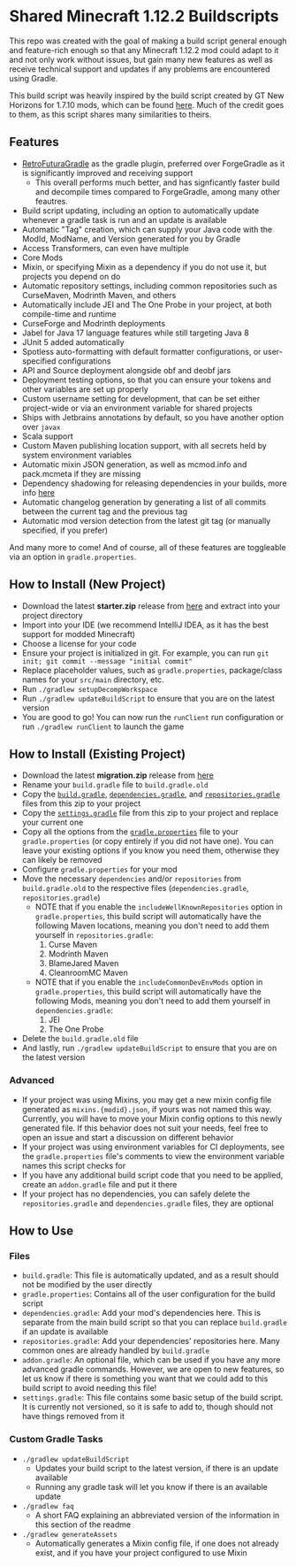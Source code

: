 # Shared Minecraft 1.12.2 Buildscripts

This repo was created with the goal of making a build script general enough and feature-rich enough so that any Minecraft 1.12.2 mod could adapt to it and not only work without issues, but gain many new features as well as receive technical support and updates if any problems are encountered using Gradle.

This build script was heavily inspired by the build script created by GT New Horizons for 1.7.10 mods, which can be found [here](https://github.com/GTNewHorizons/ExampleMod1.7.10). Much of the credit goes to them, as this script shares many similarities to theirs.

## Features
- [RetroFuturaGradle](https://github.com/GTNewHorizons/RetroFuturaGradle) as the gradle plugin, preferred over ForgeGradle as it is significantly improved and receiving support
    - This overall performs much better, and has signficantly faster build and decompile times compared to ForgeGradle, among many other feautres.
- Build script updating, including an option to automatically update whenever a gradle task is run and an update is available
- Automatic "Tag" creation, which can supply your Java code with the ModId, ModName, and Version generated for you by Gradle
- Access Transformers, can even have multiple
- Core Mods
- Mixin, or specifying Mixin as a dependency if you do not use it, but projects you depend on do
- Automatic repository settings, including common repositories such as CurseMaven, Modrinth Maven, and others
- Automatically include JEI and The One Probe in your project, at both compile-time and runtime
- CurseForge and Modrinth deployments
- Jabel for Java 17 language features while still targeting Java 8
- JUnit 5 added automatically
- Spotless auto-formatting with default formatter configurations, or user-specified configurations
- API and Source deployment alongside obf and deobf jars
- Deployment testing options, so that you can ensure your tokens and other variables are set up properly
- Custom username setting for development, that can be set either project-wide or via an environment variable for shared projects
- Ships with Jetbrains annotations by default, so you have another option over `javax`
- Scala support
- Custom Maven publishing location support, with all secrets held by system environment variables
- Automatic mixin JSON generation, as well as mcmod.info and pack.mcmeta if they are missing
- Dependency shadowing for releasing dependencies in your builds, more info [here](https://github.com/GregTechCEu/Buildscripts/blob/master/docs/shadow.md)
- Automatic changelog generation by generating a list of all commits between the current tag and the previous tag
- Automatic mod version detection from the latest git tag (or manually specified, if you prefer)

And many more to come! And of course, all of these features are toggleable via an option in `gradle.properties`.

## How to Install (New Project)
- Download the latest **starter.zip** release from [here](https://github.com/GregTechCEu/Buildscripts/releases) and extract into your project directory
- Import into your IDE (we recommend IntelliJ IDEA, as it has the best support for modded Minecraft)
- Choose a license for your code
- Ensure your project is initialized in git. For example, you can run `git init; git commit --message "initial commit"`
- Replace placeholder values, such as `gradle.properties`, package/class names for your `src/main` directory, etc.
- Run `./gradlew setupDecompWorkspace`
- Run `./gradlew updateBuildScript` to ensure that you are on the latest version
- You are good to go! You can now run the `runClient` run configuration or run `./gradlew runClient` to launch the game

## How to Install (Existing Project)
- Download the latest **migration.zip** release from [here](https://github.com/GregTechCEu/Buildscripts/releases)
- Rename your `build.gradle` file to `build.gradle.old`
- Copy the [`build.gradle`](https://github.com/GregTechCEu/Buildscripts/blob/master/build.gradle), [`dependencies.gradle`](https://github.com/GregTechCEu/Buildscripts/blob/master/dependencies.gradle), and [`repositories.gradle`](https://github.com/GregTechCEu/Buildscripts/blob/master/repositories.gradle) files from this zip to your project
- Copy the [`settings.gradle`](https://github.com/GregTechCEu/Buildscripts/blob/master/settings.gradle) file from this zip to your project and replace your current one
- Copy all the options from the [`gradle.properties`](https://github.com/GregTechCEu/Buildscripts/blob/master/gradle.properties) file to your `gradle.properties` (or copy entirely if you did not have one). You can leave your existing options if you know you need them, otherwise they can likely be removed
- Configure `gradle.properties` for your mod
- Move the necessary `dependencies` and/or `repositories` from `build.gradle.old` to the respective files (`dependencies.gradle`, `repositories.gradle`)
    - NOTE that if you enable the `includeWellKnownRepositories` option in `gradle.properties`, this build script will automatically have the following Maven locations, meaning you don't need to add them yourself in `repositories.gradle`:
      1. Curse Maven
      2. Modrinth Maven
      3. BlameJared Maven
      4. CleanroomMC Maven
    - NOTE that if you enable the `includeCommonDevEnvMods` option in `gradle.properties`, this build script will automatically have the following Mods, meaning you don't need to add them yourself in `dependencies.gradle`:
      1. JEI
      2. The One Probe
- Delete the `build.gradle.old` file
- And lastly, run `./gradlew updateBuildScript` to ensure that you are on the latest version

### Advanced
- If your project was using Mixins, you may get a new mixin config file generated as `mixins.{modid}.json`, if yours was not named this way. Currently, you will have to move your Mixin config options to this newly generated file. If this behavior does not suit your needs, feel free to open an issue and start a discussion on different behavior
- If your project was using environment variables for CI deployments, see the `gradle.properties` file's comments to view the environment variable names this script checks for
- If you have any additional build script code that you need to be applied, create an `addon.gradle` file and put it there
- If your project has no dependencies, you can safely delete the `repositories.gradle` and `dependencies.gradle` files, they are optional

## How to Use
### Files
- `build.gradle`: This file is automatically updated, and as a result should not be modified by the user directly
- `gradle.properties`: Contains all of the user configuration for the build script
- `dependencies.gradle`: Add your mod's dependencies here. This is separate from the main build script so that you can replace `build.gradle` if an update is available
- `repositories.gradle`: Add your dependencies' repositories here. Many common ones are already handled by `build.gradle`
- `addon.gradle`:  An optional file, which can be used if you have any more advanced gradle commands. However, we are open to new features, so let us know if there is something you want that we could add to this build script to avoid needing this file!
- `settings.gradle`: This file contains some basic setup of the build script. It is currently not versioned, so it is safe to add to, though should not have things removed from it

### Custom Gradle Tasks
- `./gradlew updateBuildScript`
    - Updates your build script to the latest version, if there is an update available
    - Running any gradle task will let you know if there is an available update
- `./gradlew faq`
    - A short FAQ explaining an abbreviated version of the information in this section of the readme
- `./gradlew generateAssets`
    - Automatically generates a Mixin config file, if one does not already exist, and if you have your project configured to use Mixin
